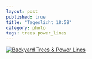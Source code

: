 ```yaml
---
layout: post
published: true
title: "Tageslicht 18:58"
category: photo
tags: trees power_lines
---
```


[![Backyard Trees & Power Lines](http://37.media.tumblr.com/be6586a0d1c04ff0aeb88c153f4eba75/tumblr_n6pzy9lRoM1rive1ro1_500.jpg)](http://dr3wh0.tumblr.com/post/87937759384/tageslicht-18-58 "View on Tumblr")